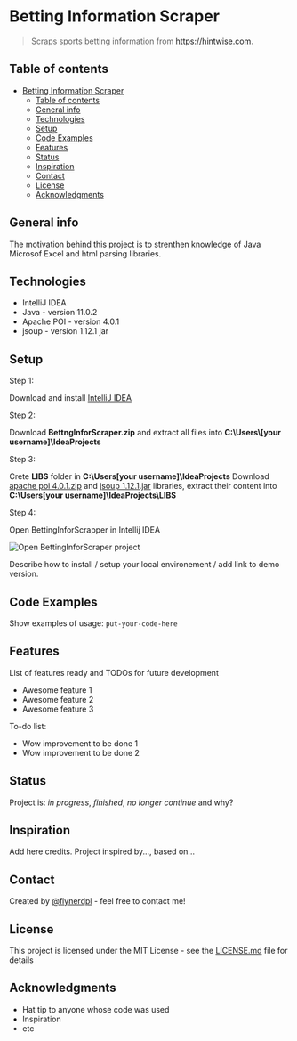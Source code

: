# Betting Information Scraper
> Scraps sports betting information from https://hintwise.com.

## Table of contents

- [Betting Information Scraper](#betting-information-scraper)
  - [Table of contents](#table-of-contents)
  - [General info](#general-info)
  - [Technologies](#technologies)
  - [Setup](#setup)
  - [Code Examples](#code-examples)
  - [Features](#features)
  - [Status](#status)
  - [Inspiration](#inspiration)
  - [Contact](#contact)
  - [License](#license)
  - [Acknowledgments](#acknowledgments)

## General info
The motivation behind this project is to strenthen knowledge of Java Microsof Excel and html parsing libraries.

## Technologies
* IntelliJ IDEA
* Java - version 11.0.2
* Apache POI - version 4.0.1
* jsoup - version 1.12.1 jar

## Setup
Step 1:

Download and install [IntelliJ IDEA](https://www.jetbrains.com/idea/download/#section=windows)

Step 2: 

Download **BettngInforScraper.zip** and extract all files into **C:\Users\\[your username]\IdeaProjects**

Step 3: 

Crete **LIBS** folder in **C:\Users\[your username]\IdeaProjects**
Download [apache poi 4.0.1.zip](https://archive.apache.org/dist/poi/release/bin/) and [jsoup 1.12.1.jar](https://jar-download.com/artifacts/org.jsoup/jsoup/1.12.1/source-code) libraries, extract their content into **C:\Users\[your username]\IdeaProjects\LIBS**

Step 4:

Open BettingInforScrapper in Intellij IDEA

![Open BettingInforScraper project](https://github.com/Atom0713/README_Images/blob/master/BettingInfoScraper/Folder_path.png)


Describe how to install / setup your local environement / add link to demo version.

## Code Examples
Show examples of usage:
`put-your-code-here`

## Features
List of features ready and TODOs for future development
* Awesome feature 1
* Awesome feature 2
* Awesome feature 3

To-do list:
* Wow improvement to be done 1
* Wow improvement to be done 2

## Status
Project is: _in progress_, _finished_, _no longer continue_ and why?

## Inspiration
Add here credits. Project inspired by..., based on...

## Contact
Created by [@flynerdpl](https://www.flynerd.pl/) - feel free to contact me!
## License

This project is licensed under the MIT License - see the [LICENSE.md](LICENSE.md) file for details

## Acknowledgments

* Hat tip to anyone whose code was used
* Inspiration
* etc
